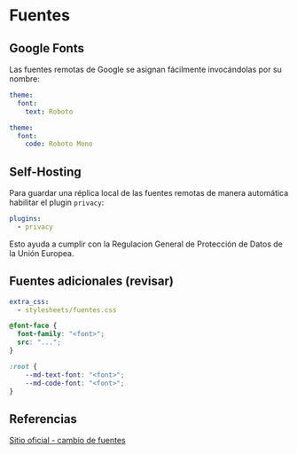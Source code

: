 

# Fuentes




## Google Fonts


Las fuentes remotas de Google se asignan fácilmente invocándolas por su nombre:


``` yaml title="Fuentes de Google - texto y enlaces"
theme:
  font:
    text: Roboto
```

``` yaml title="Fuentes de Google - bloques de código"
theme:
  font:
    code: Roboto Mono
```



## Self-Hosting

Para guardar una réplica local de las fuentes remotas de manera automática habilitar el plugin `privacy`:

``` yaml title="Self-Hosting de fuentes"
plugins:
  - privacy
```

Esto ayuda a cumplir con la Regulacion General de Protección de Datos de la Unión Europea.






## Fuentes adicionales (revisar)


``` yaml title="Fuentes adicionales  - Habilitación"
extra_css:
  - stylesheets/fuentes.css
```


```css  title="Fuentes adicionales- Agregado"
@font-face {
  font-family: "<font>";
  src: "...";
}
```


```css  title="Fuentes adicionales - Uso"
:root {
    --md-text-font: "<font>"; 
    --md-code-font: "<font>";
}
```



## Referencias


[Sitio oficial - cambio de fuentes](https://squidfunk.github.io/mkdocs-material/setup/changing-the-fonts/#additional-fonts-regular-font)